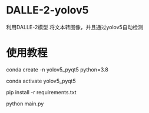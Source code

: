 # DALLE-2-yolov5
利用DALLE-2模型 将文本转图像，并且通过yolov5自动检测

# 使用教程
conda create -n yolov5_pyqt5 python=3.8

conda activate yolov5_pyqt5

pip install -r requirements.txt

python main.py
 
